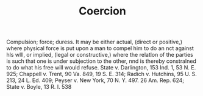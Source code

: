 ---
title: Coercion
letter: C
permalink: "/definitions/bld-coercion.html"
body: Compulsion; force; duress. It may be either actual, (direct or positive,) where
  physical force is put upon a man to compel him to do an nct against hls wlll, or
  implied, (legal or constructive,) where the relatlon of the parties is such that
  one is under subjection to the other, nnd is thereby constralned to do what his
  free will would refuse. State v. Darlington, 153 Ind. 1, 53 N. E. 925; Chappell
  v. Trent, 90 Va. 849, 19 S. E. 314; Radich v. Hutchins, 95 U. S. 213, 24 L. Ed.
  409; Peyser v. New York, 70 N. Y. 497. 26 Am. Rep. 624; State v. Boyle, 13 R. I.
  538
published_at: '2018-07-07'
source: Black's Law Dictionary 2nd Ed (1910)
layout: post
---
